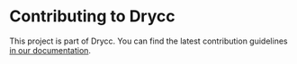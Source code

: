 # Contributing to Drycc

This project is part of Drycc. You can find the latest contribution
guidelines [in our documentation](https://drycc.cc/docs/workflow/contributing/overview/).
